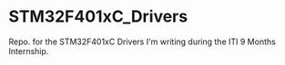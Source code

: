 # STM32F401xC_Drivers
Repo. for the STM32F401xC Drivers I'm writing during the ITI 9 Months Internship.
